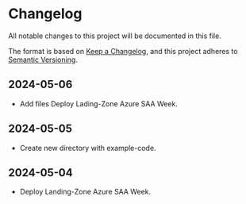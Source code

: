 
# Changelog

All notable changes to this project will be documented in this file.

The format is based on [Keep a Changelog](https://keepachangelog.com/en/1.0.0/),
and this project adheres to [Semantic Versioning](https://semver.org/spec/v2.0.0.html).

## 2024-05-06

- Add files Deploy Lading-Zone Azure SAA Week.

## 2024-05-05

- Create new directory with example-code.

## 2024-05-04

- Deploy Landing-Zone Azure SAA Week.
